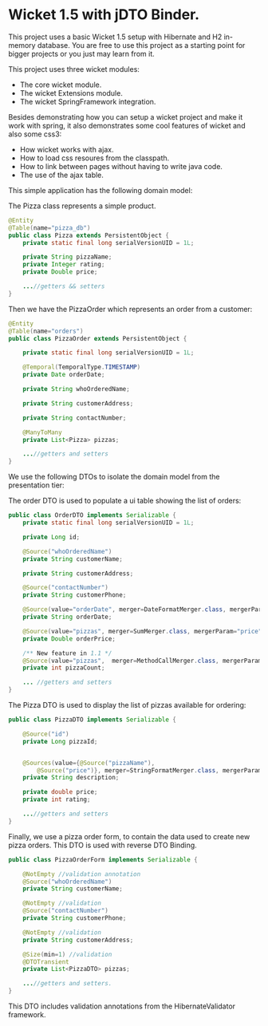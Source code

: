 Wicket 1.5 with jDTO Binder.
============================

This project uses a basic Wicket 1.5 setup with Hibernate and H2 in-memory database. You are free to use this project as a starting point for bigger projects or you just may learn from it.

This project uses three wicket modules:

* The core wicket module.
* The wicket Extensions module.
* The wicket SpringFramework integration.

Besides demonstrating how you can setup a wicket project and make it work with spring, it also demonstrates some cool features of wicket and also some css3:

* How wicket works with ajax.
* How to load css resoures from the classpath.
* How to link between pages without having to write java code.
* The use of the ajax table.

This simple application has the following domain model:

The Pizza class represents a simple product.

```java
@Entity
@Table(name="pizza_db")
public class Pizza extends PersistentObject {
    private static final long serialVersionUID = 1L;

    private String pizzaName;
    private Integer rating;
    private Double price;

    ...//getters && setters
}
```

Then we have the PizzaOrder which represents an order from a customer:

```java
@Entity
@Table(name="orders")
public class PizzaOrder extends PersistentObject {

    private static final long serialVersionUID = 1L;

    @Temporal(TemporalType.TIMESTAMP)
    private Date orderDate;

    private String whoOrderedName;

    private String customerAddress;

    private String contactNumber;

    @ManyToMany
    private List<Pizza> pizzas;

    ...//getters and setters
}
```

We use the following DTOs to isolate the domain model from the presentation tier:

The order DTO is used to populate a ui table showing the list of orders:

```java
public class OrderDTO implements Serializable {
    private static final long serialVersionUID = 1L;

    private Long id;

    @Source("whoOrderedName")
    private String customerName;

    private String customerAddress;

    @Source("contactNumber")
    private String customerPhone;

    @Source(value="orderDate", merger=DateFormatMerger.class, mergerParam="MM/dd/yyyy hh:mm")
    private String orderDate;

    @Source(value="pizzas", merger=SumMerger.class, mergerParam="price")
    private Double orderPrice;

    /** New feature in 1.1 */
    @Source(value="pizzas",  merger=MethodCallMerger.class, mergerParam="size")
    private int pizzaCount;

    ... //getters and setters
}
```

The Pizza DTO is used to display the list of pizzas available for ordering:

```java
public class PizzaDTO implements Serializable {

    @Source("id")
    private Long pizzaId;


    @Sources(value={@Source("pizzaName"), 
        @Source("price")}, merger=StringFormatMerger.class, mergerParam="%s ($ %.2f)")
    private String description;

    private double price;
    private int rating;

    ...//getters and setters
}
```

Finally, we use a pizza order form, to contain the data used to create new pizza orders. This DTO is used with reverse DTO Binding.

```java
public class PizzaOrderForm implements Serializable {

    @NotEmpty //validation annotation
    @Source("whoOrderedName")
    private String customerName;

    @NotEmpty //validation
    @Source("contactNumber")
    private String customerPhone;

    @NotEmpty //validation
    private String customerAddress;

    @Size(min=1) //validation
    @DTOTransient
    private List<PizzaDTO> pizzas;

    ...//getters and setters.
}
```

This DTO includes validation annotations from the HibernateValidator framework.